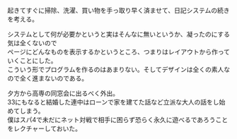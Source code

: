 起きてすぐに掃除、洗濯、買い物を手っ取り早く済ませて、日記システムの続きを考える。

システムとして何が必要かというと実はそんなに無いというか、凝ったのにする気は全くないので  
ページにどんなものを表示するかというところ、つまりはレイアウトから作っていくことにした。  
こういう形でプログラムを作るのはあまりない。そしてデザインは全くの素人なので全く進まないのである。

夕方から高専の同窓会に出るべく外出。  
33にもなると結婚した連中はローンで家を建てた話など立派な大人の話をし始めてしまう。  
僕はスパ4で未だにネット対戦で相手に困らず恐らく永久に遊べるであろうことをレクチャーしておいた。
